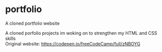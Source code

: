 # portfolio
A cloned portfolio website

A cloned porfolio projects im woking on to strengthen my HTML and CSS skills<br>
Original website: https://codepen.io/freeCodeCamp/full/zNBOYG

